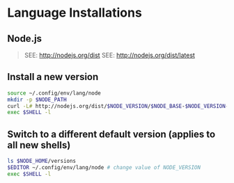 # Language Installations

## Node.js

> SEE: http://nodejs.org/dist
> SEE: http://nodejs.org/dist/latest

## Install a new version

```sh
source ~/.config/env/lang/node
mkdir -p $NODE_PATH
curl -L# http://nodejs.org/dist/$NODE_VERSION/$NODE_BASE-$NODE_VERSION-darwin-x64.tar.gz | tar xvz --strip 1 --exclude=CHANGELOG.md --exclude=LICENSE --exclude=README.md -C $NODE_PATH 2>/dev/null
exec $SHELL -l
```

## Switch to a different default version (applies to all new shells)

```sh
ls $NODE_HOME/versions
$EDITOR ~/.config/env/lang/node # change value of NODE_VERSION
exec $SHELL -l
```
